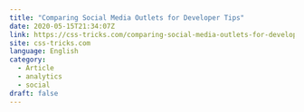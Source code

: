 ```yaml
---
title: "Comparing Social Media Outlets for Developer Tips"
date: 2020-05-15T21:34:07Z
link: https://css-tricks.com/comparing-social-media-outlets-for-developer-tips/?utm_medium=RSS&utm_source=news.12bit.vn
site: css-tricks.com
language: English
category:
  - Article
  - analytics
  - social
draft: false
---
```


